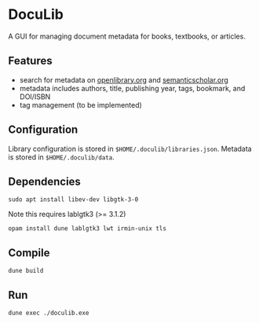 # DocuLib
A GUI for managing document metadata for books, textbooks, or articles.

## Features
* search for metadata on [openlibrary.org](https://openlibrary.org/) and [semanticscholar.org](https://www.semanticscholar.org/)
* metadata includes authors, title, publishing year, tags, bookmark, and DOI/ISBN
* tag management (to be implemented)

## Configuration
Library configuration is stored in `$HOME/.doculib/libraries.json`.
Metadata is stored in `$HOME/.doculib/data`.

## Dependencies
```
sudo apt install libev-dev libgtk-3-0
```

Note this requires lablgtk3 (>= 3.1.2)
```
opam install dune lablgtk3 lwt irmin-unix tls
```

## Compile
```
dune build
```

## Run
```
dune exec ./doculib.exe
```